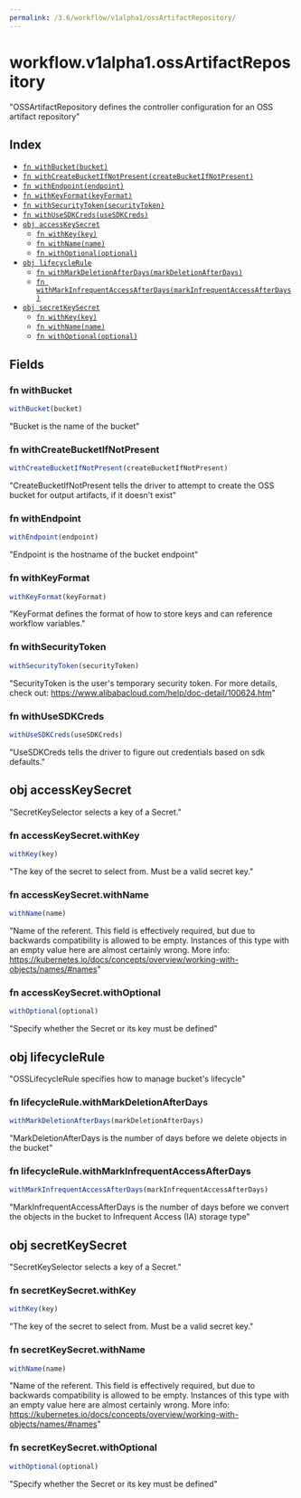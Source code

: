 ```yaml
---
permalink: /3.6/workflow/v1alpha1/ossArtifactRepository/
---
```


# workflow.v1alpha1.ossArtifactRepository

"OSSArtifactRepository defines the controller configuration for an OSS artifact repository"

## Index

* [`fn withBucket(bucket)`](#fn-withbucket)
* [`fn withCreateBucketIfNotPresent(createBucketIfNotPresent)`](#fn-withcreatebucketifnotpresent)
* [`fn withEndpoint(endpoint)`](#fn-withendpoint)
* [`fn withKeyFormat(keyFormat)`](#fn-withkeyformat)
* [`fn withSecurityToken(securityToken)`](#fn-withsecuritytoken)
* [`fn withUseSDKCreds(useSDKCreds)`](#fn-withusesdkcreds)
* [`obj accessKeySecret`](#obj-accesskeysecret)
  * [`fn withKey(key)`](#fn-accesskeysecretwithkey)
  * [`fn withName(name)`](#fn-accesskeysecretwithname)
  * [`fn withOptional(optional)`](#fn-accesskeysecretwithoptional)
* [`obj lifecycleRule`](#obj-lifecyclerule)
  * [`fn withMarkDeletionAfterDays(markDeletionAfterDays)`](#fn-lifecyclerulewithmarkdeletionafterdays)
  * [`fn withMarkInfrequentAccessAfterDays(markInfrequentAccessAfterDays)`](#fn-lifecyclerulewithmarkinfrequentaccessafterdays)
* [`obj secretKeySecret`](#obj-secretkeysecret)
  * [`fn withKey(key)`](#fn-secretkeysecretwithkey)
  * [`fn withName(name)`](#fn-secretkeysecretwithname)
  * [`fn withOptional(optional)`](#fn-secretkeysecretwithoptional)

## Fields

### fn withBucket

```ts
withBucket(bucket)
```

"Bucket is the name of the bucket"

### fn withCreateBucketIfNotPresent

```ts
withCreateBucketIfNotPresent(createBucketIfNotPresent)
```

"CreateBucketIfNotPresent tells the driver to attempt to create the OSS bucket for output artifacts, if it doesn't exist"

### fn withEndpoint

```ts
withEndpoint(endpoint)
```

"Endpoint is the hostname of the bucket endpoint"

### fn withKeyFormat

```ts
withKeyFormat(keyFormat)
```

"KeyFormat defines the format of how to store keys and can reference workflow variables."

### fn withSecurityToken

```ts
withSecurityToken(securityToken)
```

"SecurityToken is the user's temporary security token. For more details, check out: https://www.alibabacloud.com/help/doc-detail/100624.htm"

### fn withUseSDKCreds

```ts
withUseSDKCreds(useSDKCreds)
```

"UseSDKCreds tells the driver to figure out credentials based on sdk defaults."

## obj accessKeySecret

"SecretKeySelector selects a key of a Secret."

### fn accessKeySecret.withKey

```ts
withKey(key)
```

"The key of the secret to select from.  Must be a valid secret key."

### fn accessKeySecret.withName

```ts
withName(name)
```

"Name of the referent. This field is effectively required, but due to backwards compatibility is allowed to be empty. Instances of this type with an empty value here are almost certainly wrong. More info: https://kubernetes.io/docs/concepts/overview/working-with-objects/names/#names"

### fn accessKeySecret.withOptional

```ts
withOptional(optional)
```

"Specify whether the Secret or its key must be defined"

## obj lifecycleRule

"OSSLifecycleRule specifies how to manage bucket's lifecycle"

### fn lifecycleRule.withMarkDeletionAfterDays

```ts
withMarkDeletionAfterDays(markDeletionAfterDays)
```

"MarkDeletionAfterDays is the number of days before we delete objects in the bucket"

### fn lifecycleRule.withMarkInfrequentAccessAfterDays

```ts
withMarkInfrequentAccessAfterDays(markInfrequentAccessAfterDays)
```

"MarkInfrequentAccessAfterDays is the number of days before we convert the objects in the bucket to Infrequent Access (IA) storage type"

## obj secretKeySecret

"SecretKeySelector selects a key of a Secret."

### fn secretKeySecret.withKey

```ts
withKey(key)
```

"The key of the secret to select from.  Must be a valid secret key."

### fn secretKeySecret.withName

```ts
withName(name)
```

"Name of the referent. This field is effectively required, but due to backwards compatibility is allowed to be empty. Instances of this type with an empty value here are almost certainly wrong. More info: https://kubernetes.io/docs/concepts/overview/working-with-objects/names/#names"

### fn secretKeySecret.withOptional

```ts
withOptional(optional)
```

"Specify whether the Secret or its key must be defined"